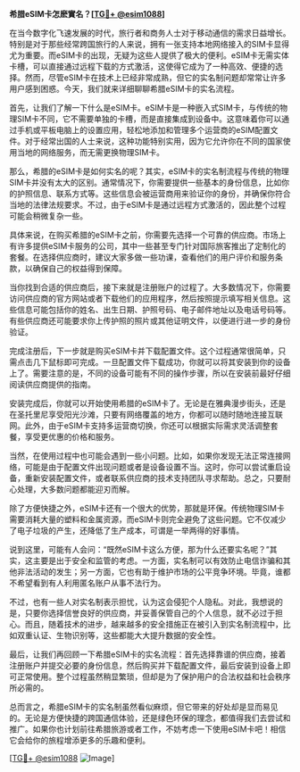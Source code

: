 **希腊eSIM卡怎麽實名？[[TG💪+ @esim1088](https://t.me/s/esim1088)]**

在当今数字化飞速发展的时代，旅行者和商务人士对于移动通信的需求日益增长。特别是对于那些经常跨国旅行的人来说，拥有一张支持本地网络接入的SIM卡显得尤为重要。而eSIM卡的出现，无疑为这些人提供了极大的便利。eSIM卡无需实体卡槽，可以直接通过远程下载的方式激活，这使得它成为了一种高效、便捷的选择。然而，尽管eSIM卡在技术上已经非常成熟，但它的实名制问题却常常让许多用户感到困惑。今天，我们就来详细聊聊希腊eSIM卡的实名流程。

首先，让我们了解一下什么是eSIM卡。eSIM卡是一种嵌入式SIM卡，与传统的物理SIM卡不同，它不需要单独的卡槽，而是直接集成到设备中。这意味着你可以通过手机或平板电脑上的设置应用，轻松地添加和管理多个运营商的eSIM配置文件。对于经常出国的人士来说，这种功能特别实用，因为它允许你在不同的国家使用当地的网络服务，而无需更换物理SIM卡。

那么，希腊的eSIM卡是如何实名的呢？其实，eSIM卡的实名制流程与传统的物理SIM卡并没有太大的区别。通常情况下，你需要提供一些基本的身份信息，比如你的护照信息、联系方式等。这些信息会被运营商用来验证你的身份，并确保你符合当地的法律法规要求。不过，由于eSIM卡是通过远程方式激活的，因此整个过程可能会稍微复杂一些。

具体来说，在购买希腊的eSIM卡之前，你需要先选择一个可靠的供应商。市场上有许多提供eSIM卡服务的公司，其中一些甚至专门针对国际旅客推出了定制化的套餐。在选择供应商时，建议大家多做一些功课，查看他们的用户评价和服务条款，以确保自己的权益得到保障。

当你找到合适的供应商后，接下来就是注册账户的过程了。大多数情况下，你需要访问供应商的官方网站或者下载他们的应用程序，然后按照提示填写相关信息。这些信息可能包括你的姓名、出生日期、护照号码、电子邮件地址以及电话号码等。有些供应商还可能要求你上传护照的照片或其他证明文件，以便进行进一步的身份验证。

完成注册后，下一步就是购买eSIM卡并下载配置文件。这个过程通常很简单，只需点击几下鼠标即可完成。一旦配置文件下载成功，你就可以将其安装到你的设备上了。需要注意的是，不同的设备可能有不同的操作步骤，所以在安装前最好仔细阅读供应商提供的指南。

安装完成后，你就可以开始使用希腊的eSIM卡了。无论是在雅典漫步街头，还是在圣托里尼享受阳光沙滩，只要有网络覆盖的地方，你都可以随时随地连接互联网。此外，由于eSIM卡支持多运营商切换，你还可以根据实际需求灵活调整套餐，享受更优惠的价格和服务。

当然，在使用过程中也可能会遇到一些小问题。比如，如果你发现无法正常连接网络，可能是由于配置文件出现问题或者是设备设置不当。这时，你可以尝试重启设备，重新安装配置文件，或者联系供应商的技术支持团队寻求帮助。总之，只要耐心处理，大多数问题都能迎刃而解。

除了方便快捷之外，eSIM卡还有一个很大的优势，那就是环保。传统物理SIM卡需要消耗大量的塑料和金属资源，而eSIM卡则完全避免了这些问题。它不仅减少了电子垃圾的产生，还降低了生产成本，可谓是一举两得的好事情。

说到这里，可能有人会问：“既然eSIM卡这么方便，那为什么还要实名呢？”其实，这主要是出于安全和监管的考虑。一方面，实名制可以有效防止电信诈骗和其他非法活动的发生；另一方面，它也有助于维护市场的公平竞争环境。毕竟，谁都不希望看到有人利用匿名账户从事不法行为。

不过，也有一些人对实名制表示担忧，认为这会侵犯个人隐私。对此，我想说的是，只要你选择信誉良好的供应商，并妥善保管自己的个人信息，就不必过于担心。而且，随着技术的进步，越来越多的安全措施正在被引入到实名制流程中，比如双重认证、生物识别等，这些都能大大提升数据的安全性。

最后，让我们再回顾一下希腊eSIM卡的实名流程：首先选择靠谱的供应商，接着注册账户并提交必要的身份信息，然后购买并下载配置文件，最后安装到设备上即可正常使用。整个过程虽然稍显繁琐，但却是为了保护用户的合法权益和社会秩序所必需的。

总而言之，希腊eSIM卡的实名制虽然看似麻烦，但它带来的好处却是显而易见的。无论是方便快捷的跨国通信体验，还是绿色环保的理念，都值得我们去尝试和推广。如果你也计划前往希腊旅游或者工作，不妨考虑一下使用eSIM卡吧！相信它会给你的旅程增添更多的乐趣和便利。

[[TG💪+ @esim1088](https://t.me/s/esim1088) ![Image](https://i.postimg.cc/4NQfJmqS/Snipaste-2025-05-13-00-14-12.png)]
